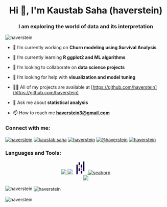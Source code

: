 <h1 align="center">Hi 👋, I'm Kaustab Saha (haverstein) </h1>

<h3 align="center">I am exploring the world of data and its interpretation</h3>

<p align="left"> <img src="https://komarev.com/ghpvc/?username=haverstein&label=Profile%20views&color=0e75b6&style=flat" alt="haverstein" /> </p>

- 🔭 I’m currently working on **Churn modeling using Survival Analysis**

- 🌱 I’m currently learning **R ggplot2 and ML algorithms**

- 👯 I’m looking to collaborate on **data science projects**

- 🤝 I’m looking for help with **visualization and model tuning**

- 👨‍💻 All of my projects are available at [https://github.com/haverstein](https://github.com/haverstein)

- 💬 Ask me about **statistical analysis**

- 📫 How to reach me **haverstein3@gmail.com**

<h3 align="left">Connect with me:</h3>
<p align="center">

<a href="https://twitter.com/haverstein" target="blank"><img align="center" src="https://raw.githubusercontent.com/rahuldkjain/github-profile-readme-generator/master/src/images/icons/Social/twitter.svg" alt="haverstein" height="30" width="40" /></a> 
<a href="https://linkedin.com/in/kaustab saha" target="blank"><img align="center" src="https://raw.githubusercontent.com/rahuldkjain/github-profile-readme-generator/master/src/images/icons/Social/linked-in-alt.svg" alt="kaustab saha" height="30" width="40" /></a>
<a href="https://kaggle.com/haverstein" target="blank"><img align="center" src="https://raw.githubusercontent.com/rahuldkjain/github-profile-readme-generator/master/src/images/icons/Social/kaggle.svg" alt="haverstein" height="30" width="40" /></a>
<a href="https://www.hackerrank.com/@haverstein" target="blank"><img align="center" src="https://raw.githubusercontent.com/rahuldkjain/github-profile-readme-generator/master/src/images/icons/Social/hackerrank.svg" alt="@haverstein" height="30" width="40" /></a>
<a href="https://www.leetcode.com/haverstein" target="blank"><img align="center" src="https://raw.githubusercontent.com/rahuldkjain/github-profile-readme-generator/master/src/images/icons/Social/leet-code.svg" alt="haverstein" height="30" width="40" /></a>
</p>

<h3 align="left">Languages and Tools:</h3>
<p align="center">
  <a href="https://skillicons.dev">
    <img src="https://skillicons.dev/icons?i=python,r,sklearn,mysql,c" />
  </a>
   <img src="https://img.shields.io/badge/Tableau-E97627?style=for-the-badge&logo=Tableau&logoColor=white" />
  <a href="https://pandas.pydata.org/" target="_blank" rel="noreferrer"> <img src="https://raw.githubusercontent.com/devicons/devicon/2ae2a900d2f041da66e950e4d48052658d850630/icons/pandas/pandas-original.svg" alt="pandas" width="40" height="40"/> </a>
  <a href="https://seaborn.pydata.org/" target="_blank" rel="noreferrer"> <img src="https://seaborn.pydata.org/_images/logo-mark-lightbg.svg" alt="seaborn" width="40" height="40"/> </a>
  <br>
<a href="https://skillicons.dev">
    <img src="https://skillicons.dev/icons?i=react,tailwind,solidity,javascript,java" />
  </a>
</p>

<p><img align="left" src="https://github-readme-stats.vercel.app/api/top-langs?username=haverstein&show_icons=true&locale=en&layout=compact" alt="haverstein" /></p>

<p>&nbsp;<img align="center" src="https://github-readme-stats.vercel.app/api?username=haverstein&show_icons=true&locale=en" alt="haverstein" /></p>

<p><img align="center" src="https://github-readme-streak-stats.herokuapp.com/?user=haverstein&" alt="haverstein" /></p>
